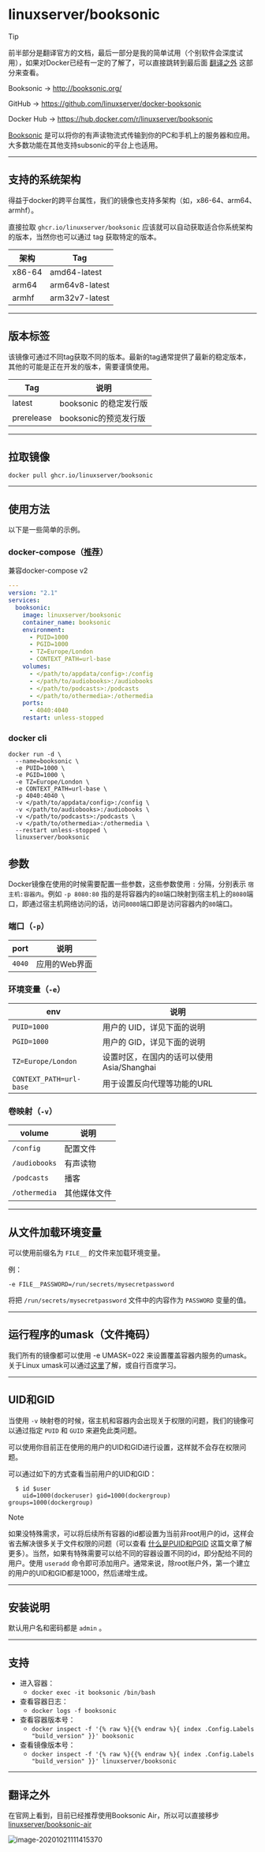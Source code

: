 # linuxserver/booksonic

> [!TIP]
>
> 前半部分是翻译官方的文档，最后一部分是我的简单试用（个别软件会深度试用），如果对Docker已经有一定的了解了，可以直接跳转到最后面 [翻译之外](#翻译之外) 这部分来查看。

Booksonic → http://booksonic.org/

GitHub → https://github.com/linuxserver/docker-booksonic

Docker Hub → https://hub.docker.com/r/linuxserver/booksonic

[Booksonic](http://booksonic.org/) 是可以将你的有声读物流式传输到你的PC和手机上的服务器和应用。大多数功能在其他支持subsonic的平台上也适用。

------

## 支持的系统架构

得益于docker的跨平台属性，我们的镜像也支持多架构（如，x86-64、arm64、armhf）。

直接拉取 `ghcr.io/linuxserver/booksonic` 应该就可以自动获取适合你系统架构的版本，当然你也可以通过 tag 获取特定的版本。

| 架构   | Tag            |
| ------ | -------------- |
| x86-64 | amd64-latest   |
| arm64  | arm64v8-latest |
| armhf  | arm32v7-latest |

------

## 版本标签

该镜像可通过不同tag获取不同的版本。最新的tag通常提供了最新的稳定版本，其他的可能是正在开发的版本，需要谨慎使用。

| Tag        | 说明                   |
| ---------- | ---------------------- |
| latest     | booksonic 的稳定发行版 |
| prerelease | booksonic的预览发行版  |

------

## 拉取镜像

```shell
docker pull ghcr.io/linuxserver/booksonic
```

------

## 使用方法

以下是一些简单的示例。

### docker-compose（[推荐](general/docker-compose.md)）

兼容docker-compose v2

```yaml
---
version: "2.1"
services:
  booksonic:
    image: linuxserver/booksonic
    container_name: booksonic
    environment:
      - PUID=1000
      - PGID=1000
      - TZ=Europe/London
      - CONTEXT_PATH=url-base
    volumes:
      - </path/to/appdata/config>:/config
      - </path/to/audiobooks>:/audiobooks
      - </path/to/podcasts>:/podcasts
      - </path/to/othermedia>:/othermedia
    ports:
      - 4040:4040
    restart: unless-stopped
```

### docker cli

```shell
docker run -d \
  --name=booksonic \
  -e PUID=1000 \
  -e PGID=1000 \
  -e TZ=Europe/London \
  -e CONTEXT_PATH=url-base \
  -p 4040:4040 \
  -v </path/to/appdata/config>:/config \
  -v </path/to/audiobooks>:/audiobooks \
  -v </path/to/podcasts>:/podcasts \
  -v </path/to/othermedia>:/othermedia \
  --restart unless-stopped \
  linuxserver/booksonic
```

## 参数

Docker镜像在使用的时候需要配置一些参数，这些参数使用 `:` 分隔，分别表示 `宿主机:容器内`。例如 `-p 8080:80` 指的是将容器内的`80`端口映射到宿主机上的`8080`端口，即通过宿主机网络访问的话，访问`8080`端口即是访问容器内的`80`端口。

### 端口（`-p`）

| port   | 说明          |
| ------ | ------------- |
| `4040` | 应用的Web界面 |

### 环境变量（`-e`）

| env                     | 说明                                       |
| ----------------------- | ------------------------------------------ |
| `PUID=1000`             | 用户的 UID，详见下面的说明                 |
| `PGID=1000`             | 用户的 GID，详见下面的说明                 |
| `TZ=Europe/London`      | 设置时区，在国内的话可以使用 Asia/Shanghai |
| `CONTEXT_PATH=url-base` | 用于设置反向代理等功能的URL                |

### 卷映射（`-v`）

| volume        | 说明         |
| ------------- | ------------ |
| `/config`     | 配置文件     |
| `/audiobooks` | 有声读物     |
| `/podcasts`   | 播客         |
| `/othermedia` | 其他媒体文件 |

------

## 从文件加载环境变量

可以使用前缀名为 `FILE__` 的文件来加载环境变量。

例：

```
-e FILE__PASSWORD=/run/secrets/mysecretpassword
```

将把 `/run/secrets/mysecretpassword` 文件中的内容作为 `PASSWORD` 变量的值。

------

## 运行程序的umask（文件掩码）

我们所有的镜像都可以使用 -e UMASK=022 来设置覆盖容器内服务的umask。关于Linux umask可以通过[这里](https://en.wikipedia.org/wiki/Umask)了解，或自行百度学习。

------

## UID和GID

当使用 `-v` 映射卷的时候，宿主机和容器内会出现关于权限的问题，我们的镜像可以通过指定 `PUID` 和 `GUID` 来避免此类问题。

可以使用你目前正在使用的用户的UID和GID进行设置，这样就不会存在权限问题。

可以通过如下的方式查看当前用户的UID和GID：

```shell
  $ id $user
    uid=1000(dockeruser) gid=1000(dockergroup) groups=1000(dockergroup)
```

> [!NOTE]
>
> 如果没特殊需求，可以将后续所有容器的id都设置为当前非root用户的id，这样会省去解决很多关于文件权限的问题（可以查看 [什么是PUID和PGID](general/understanding-puid-and-pgid.md) 这篇文章了解更多）。当然，如果有特殊需要可以给不同的容器设置不同的id，即分配给不同的用户。使用 `useradd` 命令即可添加用户。通常来说，除root账户外，第一个建立的用户的UID和GID都是1000，然后递增生成。

------

## 安装说明

默认用户名和密码都是 `admin` 。

------

## 支持

- 进入容器：
  - `docker exec -it booksonic /bin/bash`
- 查看容器日志：
  - `docker logs -f booksonic`
- 查看容器版本号：
  - `docker inspect -f '{% raw %}{{% endraw %}{ index .Config.Labels "build_version" }}' booksonic`
- 查看镜像版本号：
  - `docker inspect -f '{% raw %}{{% endraw %}{ index .Config.Labels "build_version" }}' linuxserver/booksonic`

------

## 翻译之外

在官网上看到，目前已经推荐使用Booksonic Air，所以可以直接移步 [linuxserver/booksonic-air](images/docker-booksonic-air.md)

![image-20201021111415370](https://pic.watercalmx.com/pic/image-20201021111415370.png)